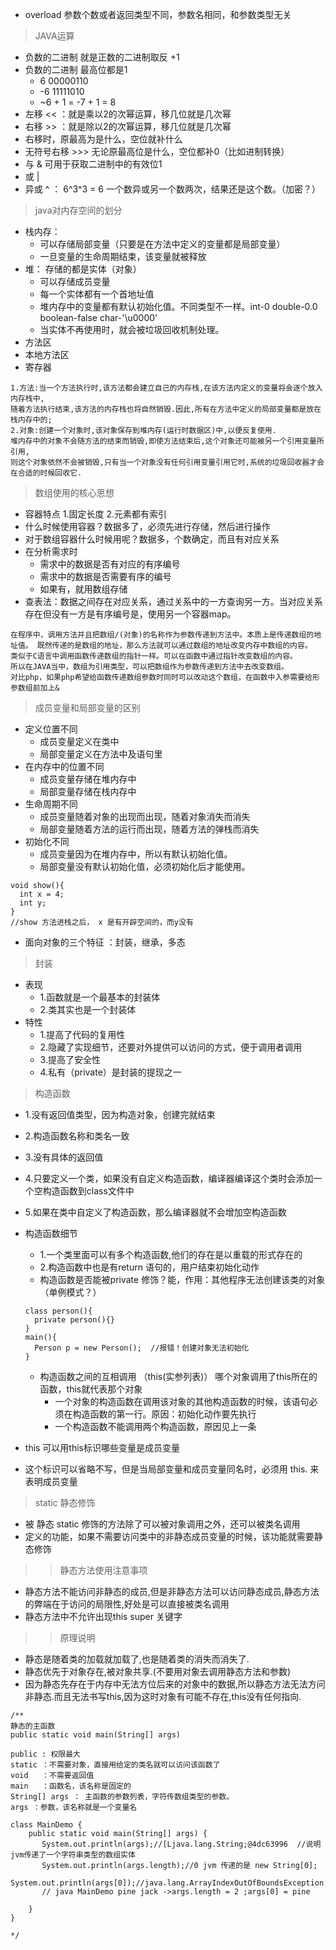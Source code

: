 + overload 参数个数或者返回类型不同，参数名相同，和参数类型无关
  
> JAVA运算
+ 负数的二进制 就是正数的二进制取反 +1
+ 负数的二进制 最高位都是1
  + 6 00000110
  + -6 11111010
  + ~6 + 1 = -7 + 1 = 8
+ 左移 << ：就是乘以2的次幂运算，移几位就是几次幂
+ 右移 >> ：就是除以2的次幂运算，移几位就是几次幂
+ 右移时，原最高为是什么，空位就补什么
+ 无符号右移 >>> 无论原最高位是什么，空位都补0（比如进制转换）
+ 与 & 可用于获取二进制中的有效位1
+ 或 | 
+ 异或 ^  ： 6^3^3 = 6 一个数异或另一个数两次，结果还是这个数。（加密？）
> java对内存空间的划分
+ 栈内存：
  + 可以存储局部变量（只要是在方法中定义的变量都是局部变量） 
  + 一旦变量的生命周期结束，该变量就被释放
+ 堆： 存储的都是实体（对象）
  + 可以存储成员变量
  + 每一个实体都有一个首地址值
  + 堆内存中的变量都有默认初始化值。不同类型不一样。int-0 double-0.0 boolean-false char-'\u0000'
  + 当实体不再使用时，就会被垃圾回收机制处理。
+ 方法区
+ 本地方法区
+ 寄存器
```
1.方法:当一个方法执行时,该方法都会建立自己的内存栈,在该方法内定义的变量将会逐个放入内存栈中,
随着方法执行结束,该方法的内存栈也将自然销毁.因此,所有在方法中定义的局部变量都是放在栈内存中的;
2.对象:创建一个对象时,该对象保存到堆内存(运行时数据区)中,以便反复使用.
堆内存中的对象不会随方法的结束而销毁,即使方法结束后,这个对象还可能被另一个引用变量所引用,
则这个对象依然不会被销毁,只有当一个对象没有任何引用变量引用它时,系统的垃圾回收器才会在合适的时候回收它.
```

> 数组使用的核心思想
+ 容器特点 1.固定长度   2.元素都有索引
+ 什么时候使用容器？数据多了，必须先进行存储，然后进行操作
+ 对于数组容器什么时候用呢？数据多，个数确定，而且有对应关系
+ 在分析需求时
  + 需求中的数据是否有对应的有序编号
  + 需求中的数据是否需要有序的编号
  + 如果有，就用数组存储
+ 查表法：数据之间存在对应关系，通过关系中的一方查询另一方。当对应关系存在但没有一方是有序编号是，使用另一个容器map。

```
在程序中，调用方法并且把数组/(对象)的名称作为参数传递到方法中。本质上是传递数组的地址值。 既然传递的是数组的地址，那么方法就可以通过数组的地址改变内存中数组的内容。
类似于C语言中调用函数传递数组的指针一样。可以在函数中通过指针改变数组的内容。
所以在JAVA当中，数组为引用类型，可以把数组作为参数传递到方法中去改变数组。
对比php，如果php希望给函数传递数组参数时同时可以改动这个数组，在函数中入参需要给形参数组前加上&
```
>成员变量和局部变量的区别
+ 定义位置不同
  + 成员变量定义在类中
  + 局部变量定义在方法中及语句里
+ 在内存中的位置不同
  + 成员变量存储在堆内存中
  + 局部变量存储在栈内存中
+ 生命周期不同
  + 成员变量随着对象的出现而出现，随着对象消失而消失
  + 局部变量随着方法的运行而出现，随着方法的弹栈而消失 
+ 初始化不同
  + 成员变量因为在堆内存中，所以有默认初始化值。
  + 局部变量没有默认初始化值，必须初始化后才能使用。 
```
void show(){
  int x = 4;
  int y;
}
//show 方法进栈之后， x 是有开辟空间的，而y没有
```
+ 面向对象的三个特征 ：封装，继承，多态

>封装
+ 表现
  + 1.函数就是一个最基本的封装体
  + 2.类其实也是一个封装体
+ 特性
  + 1.提高了代码的复用性
  + 2.隐藏了实现细节，还要对外提供可以访问的方式，便于调用者调用
  + 3.提高了安全性
  + 4.私有（private）是封装的提现之一

>构造函数
+ 1.没有返回值类型，因为构造对象，创建完就结束
+ 2.构造函数名称和类名一致
+ 3.没有具体的返回值
+ 4.只要定义一个类，如果没有自定义构造函数，编译器编译这个类时会添加一个空构造函数到class文件中
+ 5.如果在类中自定义了构造函数，那么编译器就不会增加空构造函数
+ 构造函数细节
  + 1.一个类里面可以有多个构造函数,他们的存在是以重载的形式存在的
  + 2.构造函数中也是有return 语句的，用户结束初始化动作
  + 构造函数是否能被private 修饰？能，作用：其他程序无法创建该类的对象（单例模式？）
  ```
  class person(){
    private person(){}
  }
  main(){
    Person p = new Person();  //报错！创建对象无法初始化
  }
  ```
  + 构造函数之间的互相调用 （this(实参列表)） 哪个对象调用了this所在的函数，this就代表那个对象
    + 一个对象的构造函数在调用该对象的其他构造函数的时候，该语句必须在构造函数的第一行。原因：初始化动作要先执行 
    + 一个构造函数不能调用两个构造函数，原因见上一条
  
+ this 可以用this标识哪些变量是成员变量
+ 这个标识可以省略不写，但是当局部变量和成员变量同名时，必须用 this. 来表明成员变量
  
> static 静态修饰
+ 被 静态 static 修饰的方法除了可以被对象调用之外，还可以被类名调用
+ 定义的功能，如果不需要访问类中的非静态成员变量的时候，该功能就需要静态修饰
>>静态方法使用注意事项
+ 静态方法不能访问非静态的成员,但是非静态方法可以访问静态成员,静态方法的弊端在于访问的局限性,好处是可以直接被类名调用
+ 静态方法中不允许出现this super 关键字
>>原理说明
+ 静态是随着类的加载就加载了,也是随着类的消失而消失了.
+ 静态优先于对象存在,被对象共享.(不要用对象去调用静态方法和参数)
+ 因为静态先存在于内存中无法方位后来的对象中的数据,所以静态方法无法方问非静态.而且无法书写this,因为这时对象有可能不存在,this没有任何指向.

```
/**
静态的主函数
public static void main(String[] args)

public : 权限最大
static ：不需要对象，直接用给定的类名就可以访问该函数了
void   ：不需要返回值
main   ：函数名，该名称是固定的
String[] args ： 主函数的参数列表，字符传数组类型的参数。
args ：参数，该名称就是一个变量名

class MainDemo {
    public static void main(String[] args) {
       System.out.println(args);//[Ljava.lang.String;@4dc63996  //说明jvm传递了一个字符串类型的数组实体
       System.out.println(args.length);//0 jvm 传递的是 new String[0];
       System.out.println(args[0]);//java.lang.ArrayIndexOutOfBoundsException:
       // java MainDemo pine jack ->args.length = 2 ;args[0] = pine

    }
}

*/
```


